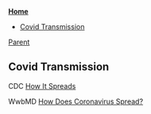 <!-- START doctoc generated TOC please keep comment here to allow auto update -->
<!-- DON'T EDIT THIS SECTION, INSTEAD RE-RUN doctoc TO UPDATE -->
**[Home](#pages/blog/cv19/index)**

- [Covid Transmission](#covid-transmission)

<!-- END doctoc generated TOC please keep comment here to allow auto update -->

[Parent](#pages/blog/cv19/index)

## Covid Transmission

CDC
[How It Spreads](https://www.cdc.gov/coronavirus/2019-ncov/prevent-getting-sick/how-covid-spreads.html)

WwbMD
[How Does Coronavirus Spread?](https://www.webmd.com/lung/coronavirus-transmission-overview#1)
